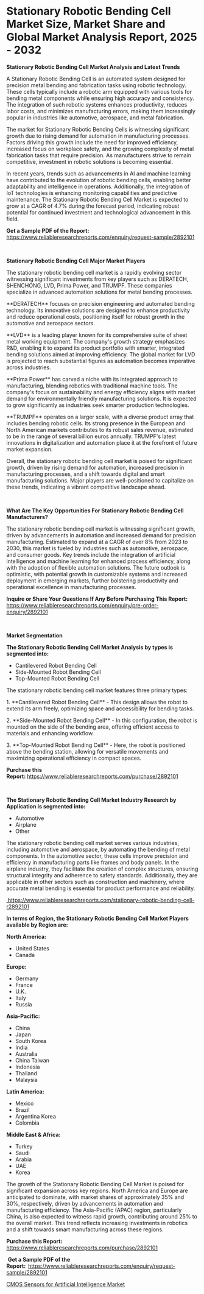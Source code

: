 <p><h1>Stationary Robotic Bending Cell Market Size, Market Share and Global Market Analysis Report, 2025 - 2032</h1></p><p><strong>Stationary Robotic Bending Cell Market Analysis and Latest Trends</strong></p>
<p><p>A Stationary Robotic Bending Cell is an automated system designed for precision metal bending and fabrication tasks using robotic technology. These cells typically include a robotic arm equipped with various tools for bending metal components while ensuring high accuracy and consistency. The integration of such robotic systems enhances productivity, reduces labor costs, and minimizes manufacturing errors, making them increasingly popular in industries like automotive, aerospace, and metal fabrication.</p><p>The market for Stationary Robotic Bending Cells is witnessing significant growth due to rising demand for automation in manufacturing processes. Factors driving this growth include the need for improved efficiency, increased focus on workplace safety, and the growing complexity of metal fabrication tasks that require precision. As manufacturers strive to remain competitive, investment in robotic solutions is becoming essential.</p><p>In recent years, trends such as advancements in AI and machine learning have contributed to the evolution of robotic bending cells, enabling better adaptability and intelligence in operations. Additionally, the integration of IoT technologies is enhancing monitoring capabilities and predictive maintenance. The Stationary Robotic Bending Cell Market is expected to grow at a CAGR of 4.7% during the forecast period, indicating robust potential for continued investment and technological advancement in this field.</p></p>
<p><strong>Get a Sample PDF of the Report:&nbsp;</strong> <a href="https://www.reliableresearchreports.com/enquiry/request-sample/2892101?utm_campaign=2253&utm_medium=2&utm_source=Github&utm_content=ia&utm_term=15032025&utm_id=stationary-robotic-bending-cell">https://www.reliableresearchreports.com/enquiry/request-sample/2892101</a></p>
<p>&nbsp;</p>
<p><strong>Stationary Robotic Bending Cell Major Market Players</strong></p>
<p><p>The stationary robotic bending cell market is a rapidly evolving sector witnessing significant investments from key players such as DERATECH, SHENCHONG, LVD, Prima Power, and TRUMPF. These companies specialize in advanced automation solutions for metal bending processes.</p><p>**DERATECH** focuses on precision engineering and automated bending technology. Its innovative solutions are designed to enhance productivity and reduce operational costs, positioning itself for robust growth in the automotive and aerospace sectors.</p><p>**LVD** is a leading player known for its comprehensive suite of sheet metal working equipment. The company's growth strategy emphasizes R&D, enabling it to expand its product portfolio with smarter, integrated bending solutions aimed at improving efficiency. The global market for LVD is projected to reach substantial figures as automation becomes imperative across industries.</p><p>**Prima Power** has carved a niche with its integrated approach to manufacturing, blending robotics with traditional machine tools. The company's focus on sustainability and energy efficiency aligns with market demand for environmentally friendly manufacturing solutions. It is expected to grow significantly as industries seek smarter production technologies.</p><p>**TRUMPF** operates on a larger scale, with a diverse product array that includes bending robotic cells. Its strong presence in the European and North American markets contributes to its robust sales revenue, estimated to be in the range of several billion euros annually. TRUMPF's latest innovations in digitalization and automation place it at the forefront of future market expansion.</p><p>Overall, the stationary robotic bending cell market is poised for significant growth, driven by rising demand for automation, increased precision in manufacturing processes, and a shift towards digital and smart manufacturing solutions. Major players are well-positioned to capitalize on these trends, indicating a vibrant competitive landscape ahead.</p></p>
<p>&nbsp;</p>
<p><strong>What Are The Key Opportunities For Stationary Robotic Bending Cell Manufacturers?</strong></p>
<p><p>The stationary robotic bending cell market is witnessing significant growth, driven by advancements in automation and increased demand for precision manufacturing. Estimated to expand at a CAGR of over 8% from 2023 to 2030, this market is fueled by industries such as automotive, aerospace, and consumer goods. Key trends include the integration of artificial intelligence and machine learning for enhanced process efficiency, along with the adoption of flexible automation solutions. The future outlook is optimistic, with potential growth in customizable systems and increased deployment in emerging markets, further bolstering productivity and operational excellence in manufacturing processes.</p></p>
<p><strong>Inquire or Share Your Questions If Any Before Purchasing This Report:</strong> <a href="https://www.reliableresearchreports.com/enquiry/pre-order-enquiry/2892101?utm_campaign=2253&utm_medium=2&utm_source=Github&utm_content=ia&utm_term=15032025&utm_id=stationary-robotic-bending-cell">https://www.reliableresearchreports.com/enquiry/pre-order-enquiry/2892101</a></p>
<p>&nbsp;</p>
<p><strong>Market Segmentation</strong></p>
<p><strong>The Stationary Robotic Bending Cell Market Analysis by types is segmented into:</strong></p>
<p><ul><li>Cantilevered Robot Bending Cell</li><li>Side-Mounted Robot Bending Cell</li><li>Top-Mounted Robot Bending Cell</li></ul></p>
<p><p>The stationary robotic bending cell market features three primary types: </p><p>1. **Cantilevered Robot Bending Cell** - This design allows the robot to extend its arm freely, optimizing space and accessibility for bending tasks. </p><p>2. **Side-Mounted Robot Bending Cell** - In this configuration, the robot is mounted on the side of the bending area, offering efficient access to materials and enhancing workflow.</p><p>3. **Top-Mounted Robot Bending Cell** - Here, the robot is positioned above the bending station, allowing for versatile movements and maximizing operational efficiency in compact spaces.</p></p>
<p><strong>Purchase this Report:&nbsp;</strong><a href="https://www.reliableresearchreports.com/purchase/2892101?utm_campaign=2253&utm_medium=2&utm_source=Github&utm_content=ia&utm_term=15032025&utm_id=stationary-robotic-bending-cell">https://www.reliableresearchreports.com/purchase/2892101</a></p>
<p>&nbsp;</p>
<p><strong>The Stationary Robotic Bending Cell Market Industry Research by Application is segmented into:</strong></p>
<p><ul><li>Automotive</li><li>Airplane</li><li>Other</li></ul></p>
<p><p>The stationary robotic bending cell market serves various industries, including automotive and aerospace, by automating the bending of metal components. In the automotive sector, these cells improve precision and efficiency in manufacturing parts like frames and body panels. In the airplane industry, they facilitate the creation of complex structures, ensuring structural integrity and adherence to safety standards. Additionally, they are applicable in other sectors such as construction and machinery, where accurate metal bending is essential for product performance and reliability.</p></p>
<p><a href="https://www.reliableresearchreports.com/stationary-robotic-bending-cell-r2892101?utm_campaign=2253&utm_medium=2&utm_source=Github&utm_content=ia&utm_term=15032025&utm_id=stationary-robotic-bending-cell">&nbsp;https://www.reliableresearchreports.com/stationary-robotic-bending-cell-r2892101</a></p>
<p><strong>In terms of Region, the Stationary Robotic Bending Cell Market Players available by Region are:</strong></p>
<p>
    <p> <strong> North America: </strong>
        <ul>
            <li>United States</li>
            <li>Canada</li>
        </ul>
        </p> 
    <p> <strong> Europe: </strong>
        <ul>
            <li>Germany</li>
            <li>France</li>
            <li>U.K.</li>
            <li>Italy</li>
            <li>Russia</li>
        </ul>
        </p> 
    <p> <strong> Asia-Pacific: </strong>
        <ul>
            <li>China</li>
            <li>Japan</li>
            <li>South Korea</li>
            <li>India</li>
            <li>Australia</li>
            <li>China Taiwan</li>
            <li>Indonesia</li>
            <li>Thailand</li>
            <li>Malaysia</li>
        </ul>
        </p> 
    <p> <strong> Latin America: </strong>
        <ul>
            <li>Mexico</li>
            <li>Brazil</li>
            <li>Argentina Korea</li>
            <li>Colombia</li>
        </ul>
        </p> 
    <p> <strong> Middle East & Africa: </strong>
        <ul>
            <li>Turkey</li>
            <li>Saudi</li>
            <li>Arabia</li>
            <li>UAE</li>
            <li>Korea</li>
        </ul>
    </p>
    </p>
<p><p>The growth of the Stationary Robotic Bending Cell Market is poised for significant expansion across key regions. North America and Europe are anticipated to dominate, with market shares of approximately 35% and 30%, respectively, driven by advancements in automation and manufacturing efficiency. The Asia-Pacific (APAC) region, particularly China, is also expected to witness rapid growth, contributing around 25% to the overall market. This trend reflects increasing investments in robotics and a shift towards smart manufacturing across these regions.</p></p>
<p><strong>Purchase this Report: </strong><a href="https://www.reliableresearchreports.com/purchase/2892101?utm_campaign=2253&utm_medium=2&utm_source=Github&utm_content=ia&utm_term=15032025&utm_id=stationary-robotic-bending-cell">https://www.reliableresearchreports.com/purchase/2892101</a></p>
<p>&nbsp;<strong>Get a Sample PDF of the Report:&nbsp;&nbsp;</strong><a href="https://www.reliableresearchreports.com/enquiry/request-sample/2892101?utm_campaign=2253&utm_medium=2&utm_source=Github&utm_content=ia&utm_term=15032025&utm_id=stationary-robotic-bending-cell">https://www.reliableresearchreports.com/enquiry/request-sample/2892101</a></p>
<p><strong></strong></p>
<p><p><a href="https://github.com/petbigbeepjn/Market-Research-Report-List-1/blob/main/cmos-sensors-for-artificial-intelligence-market.md?utm_campaign=2253&utm_medium=2&utm_source=Github&utm_content=ia&utm_term=15032025&utm_id=stationary-robotic-bending-cell">CMOS Sensors for Artificial Intelligence Market</a></p></p>